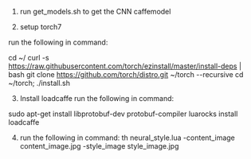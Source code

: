 1. run get_models.sh to get the CNN caffemodel 

2. setup torch7
  
  run the following in command:
  
  cd ~/
  curl -s https://raw.githubusercontent.com/torch/ezinstall/master/install-deps | bash
  git clone https://github.com/torch/distro.git ~/torch --recursive
  cd ~/torch; ./install.sh

3. Install loadcaffe
  run the following in command:

  sudo apt-get install libprotobuf-dev protobuf-compiler
  luarocks install loadcaffe
  
4.  run the following in command:
  th neural_style.lua -content_image content_image.jpg -style_image style_image.jpg
